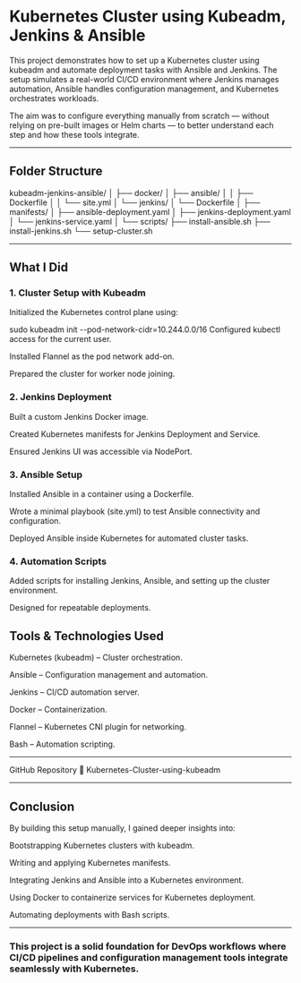 # Kubernetes Cluster using Kubeadm, Jenkins & Ansible

This project demonstrates how to set up a Kubernetes cluster using kubeadm and automate deployment tasks with Ansible and Jenkins.
The setup simulates a real-world CI/CD environment where Jenkins manages automation, Ansible handles configuration management, and Kubernetes orchestrates workloads.

The aim was to configure everything manually from scratch — without relying on pre-built images or Helm charts — to better understand each step and how these tools integrate.

---
## Folder Structure

kubeadm-jenkins-ansible/
│
├── docker/
│   ├── ansible/
│   │   ├── Dockerfile
│   │   └── site.yml
│   └── jenkins/
│       └── Dockerfile
│
├── manifests/
│   ├── ansible-deployment.yaml
│   ├── jenkins-deployment.yaml
│   └── jenkins-service.yaml
│
└── scripts/
    ├── install-ansible.sh
    ├── install-jenkins.sh
    └── setup-cluster.sh

---

## What I Did
### 1. Cluster Setup with Kubeadm
Initialized the Kubernetes control plane using:

sudo kubeadm init --pod-network-cidr=10.244.0.0/16
Configured kubectl access for the current user.

Installed Flannel as the pod network add-on.

Prepared the cluster for worker node joining.

### 2. Jenkins Deployment
Built a custom Jenkins Docker image.

Created Kubernetes manifests for Jenkins Deployment and Service.

Ensured Jenkins UI was accessible via NodePort.

### 3. Ansible Setup
Installed Ansible in a container using a Dockerfile.

Wrote a minimal playbook (site.yml) to test Ansible connectivity and configuration.

Deployed Ansible inside Kubernetes for automated cluster tasks.

### 4. Automation Scripts
Added scripts for installing Jenkins, Ansible, and setting up the cluster environment.

Designed for repeatable deployments.

## Tools & Technologies Used
Kubernetes (kubeadm) – Cluster orchestration.

Ansible – Configuration management and automation.

Jenkins – CI/CD automation server.

Docker – Containerization.

Flannel – Kubernetes CNI plugin for networking.

Bash – Automation scripting.

---

GitHub Repository
🔗 Kubernetes-Cluster-using-kubeadm

---
## Conclusion
By building this setup manually, I gained deeper insights into:

Bootstrapping Kubernetes clusters with kubeadm.

Writing and applying Kubernetes manifests.

Integrating Jenkins and Ansible into a Kubernetes environment.

Using Docker to containerize services for Kubernetes deployment.

Automating deployments with Bash scripts.

---

### This project is a solid foundation for DevOps workflows where CI/CD pipelines and configuration management tools integrate seamlessly with Kubernetes.
